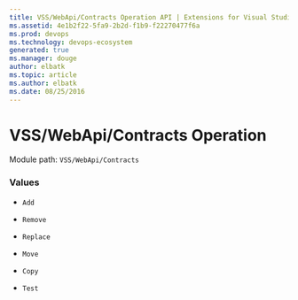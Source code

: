 ```yaml
---
title: VSS/WebApi/Contracts Operation API | Extensions for Visual Studio Team Services
ms.assetid: 4e1b2f22-5fa9-2b2d-f1b9-f22270477f6a
ms.prod: devops
ms.technology: devops-ecosystem
generated: true
ms.manager: douge
author: elbatk
ms.topic: article
ms.author: elbatk
ms.date: 08/25/2016
---
```


# VSS/WebApi/Contracts Operation

Module path: `VSS/WebApi/Contracts`

### Values

* `Add` 

* `Remove` 

* `Replace` 

* `Move` 

* `Copy` 

* `Test` 

